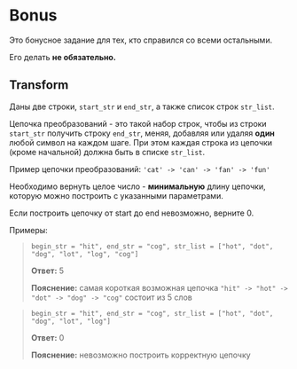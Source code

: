 # Bonus

Это бонусное задание для тех, кто справился со всеми остальными.

Его делать **не обязательно.**

## Transform

Даны две строки, `start_str` и `end_str`, а также список строк `str_list`.

Цепочка преобразований - это такой набор строк, чтобы из строки `start_str`
получить строку `end_str`, меняя, добавляя или удаляя **один** любой символ на каждом шаге.
При этом каждая строка из цепочки (кроме начальной) должна быть в списке `str_list`.

Пример цепочки преобразований: `'cat' -> 'can' -> 'fan' -> 'fun'`

Необходимо вернуть целое число - **минимальную** длину цепочки, которую можно
построить с указанными параметрами.

Если построить цепочку от start до end невозможно, верните 0.

Примеры:

>`begin_str = "hit", end_str = "cog", str_list = ["hot", "dot", "dog", "lot", "log", "cog"]`
>
>**Ответ:** 5
>
>**Пояснение:** самая короткая возможная цепочка
> `"hit" -> "hot" -> "dot" -> "dog" -> "cog"` состоит из 5 слов

>`begin_str = "hit", end_str = "cog", str_list = ["hot", "dot", "dog", "lot", "log"]`
>
> **Ответ:** 0
>
> **Пояснение:** невозможно построить корректную цепочку

